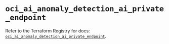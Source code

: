 # `oci_ai_anomaly_detection_ai_private_endpoint`

Refer to the Terraform Registry for docs: [`oci_ai_anomaly_detection_ai_private_endpoint`](https://registry.terraform.io/providers/oracle/oci/6.37.0/docs/resources/ai_anomaly_detection_ai_private_endpoint).
